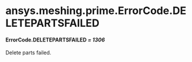 # ansys.meshing.prime.ErrorCode.DELETEPARTSFAILED



#### ErrorCode.DELETEPARTSFAILED *= 1306*

Delete parts failed.

<!-- !! processed by numpydoc !! -->

